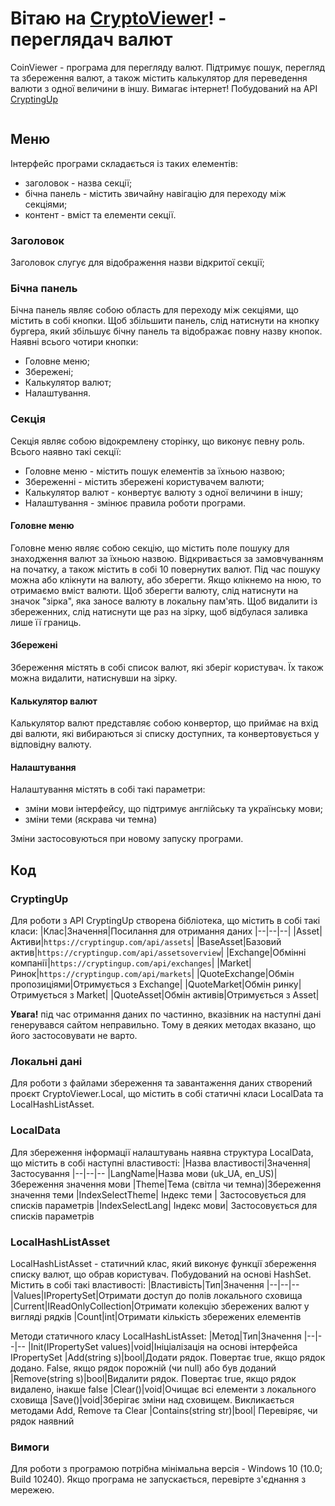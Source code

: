 
# Вітаю на **[CryptoViewer](https://github.com/YarikVor/CryptoViewer)**! - переглядач валют
CoinViewer - програма для перегляду валют. Підтримує пошук, перегляд та збереження валют, а також містить калькулятор для переведення валюти з одної величини в іншу. Вимагає інтернет! Побудований на API [CryptingUp](https://cryptingup.com/)

![]()

## Меню
Інтерфейс програми складається із таких елементів:
- заголовок - назва секції;
- бічна панель - містить звичайну навігацію для переходу між секціями;
- контент - вміст та елементи секції.

### Заголовок
Заголовок слугує для відображення назви відкритої секції;

### Бічна панель
Бічна панель являє собою область для переходу між секціями, що містить в собі кнопки. Щоб збільшити панель, слід натиснути на кнопку бургера, який збільшує бічну панель та відображає повну назву кнопок. Наявні всього чотири кнопки:
- Головне меню;
- Збережені;
- Калькулятор валют;
- Налаштування.

### Секція
Секція являє собою відокремлену сторінку, що виконує певну роль. Всього наявно такі секції:
- Головне меню - містить пошук елементів за їхньою назвою;
- Збереженні - містить збережені користувачем валюти;
- Калькулятор валют - конвертує валюту з одної величини в іншу;
- Налаштування - змінює правила роботи програми.

#### Головне меню
Головне меню являє собою секцію, що містить поле пошуку для знаходження валют за їхньою назвою. Відкривається за замовчуванням на початку, а також містить в собі 10 повернутих валют. Під час пошуку можна або клікнути на валюту, або зберегти. Якщо клікнемо на нюю, то отримаємо вміст валюти. Щоб зберегти валюту, слід натиснути на значок "зірка", яка заносе валюту в локальну пам'ять. Щоб видалити із збереженних, слід натиснути ще раз на зірку, щоб відбулася заливка лише її границь.

#### Збережені
Збереження містять в собі список валют, які зберіг користувач. Їх також можна видалити, натиснувши на зірку.

#### Калькулятор валют
Калькулятор валют представляє собою конвертор, що приймає на вхід дві валюти, які вибираються зі списку доступних, та конвертовується у відповідну валюту.

#### Налаштування
Налаштування містять в собі такі параметри:
- зміни мови інтерфейсу, що підтримує англійську та українську мови;
- зміни теми (яскрава чи темна)

Зміни застосовуються при новому запуску програми.

## Код
### CryptingUp
Для роботи з API CryptingUp створена бібліотека, що містить в собі такі класи:
|Клас|Значення|Посилання для отримання даних
|--|--|--|
|Asset|Активи|`https://cryptingup.com/api/assets`|
|BaseAsset|Базовий актив|`https://cryptingup.com/api/assetsoverview`|
|Exchange|Обмінні компанії|`https://cryptingup.com/api/exchanges`|
|Market|Ринок|``https://cryptingup.com/api/markets``|
|QuoteExchange|Обмін пропозиціями|Отримується з Exchange|
|QuoteMarket|Обмін ринку|Отримується з Market|
|QuoteAsset|Обмін активів|Отримується з Asset|


**Увага!** під час отримання даних по частинно, вказівник на наступні дані генерувався сайтом неправильно. Тому в деяких методах вказано, що його застосовувати не варто.

### Локальні дані
Для роботи з файлами збереження та завантаження даних створений проєкт CryptoViewer.Local, що містить в собі статичні класи LocalData та LocalHashListAsset.

### LocalData
Для збереження інформації налаштувань наявна структура LocalData, що містить в собі наступні властивості:
|Назва властивості|Значення|Застосування
|--|--|--
|LangName|Назва мови (uk_UA, en_US)|Збереження значення мови
|Theme|Тема (світла чи темна)|Збереження значення теми
|IndexSelectTheme| Індекс теми | Застосовується для списків параметрів
|IndexSelectLang| Індекс мови| Застосовується для списків параметрів

### LocalHashListAsset
LocalHashListAsset - статичний клас, який виконує функції збереження списку валют, що обрав користувач. Побудований на основі HashSet. Містить в собі такі властивості:
|Властивість|Тип|Значення
|--|--|--
|Values|IPropertySet|Отримати доступ до полів локального сховища
|Current|IReadOnlyCollection<string>|Отримати колекцію збережених валют у вигляді рядків
|Count|int|Отримати кількість збережених елементів

Методи статичного класу LocalHashListAsset:
|Метод|Тип|Значення
|--|--|--
|Init(IPropertySet values)|void|Ініціалізація на основі інтерфейса IPropertySet 
|Add(string s)|bool|Додати рядок. Повертає true, якщо рядок додано. False, якщо рядок порожній (чи null) або був доданий
|Remove(string s)|bool|Видалити рядок. Повертає true, якщо рядок видалено, інакше false
|Clear()|void|Очищає всі елементи з локального сховища
|Save()|void|Зберігає зміни над сховищем. Викликається методами Add, Remove та Clear
|Contains(string str)|bool| Перевіряє, чи рядок наявний

### Вимоги
Для роботи з програмою потрібна мінімальна версія - Windows 10 (10.0; Build 10240).
Якщо програма не запускається, перевірте з'єднання з мережею.
